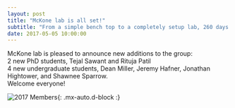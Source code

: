 ```yaml
---
layout: post
title: "McKone lab is all set!"
subtitle: "From a simple bench top to a completely setup lab, 260 days is all it takes!!"
date: 2017-05-05 10:00:00
---
```


McKone lab is pleased to announce new additions to the group:  
2 new PhD students, Tejal Sawant and Rituja Patil  
4 new undergraduate students, Dean Miller, Jeremy Hafner, Jonathan Hightower, and Shawnee Sparrow.  
Welcome everyone! 

![2017 Members](https://raw.githubusercontent.com/Advay2803/advay2803.github.io/master/assets/img/2017%20members.png){: .mx-auto.d-block :}

